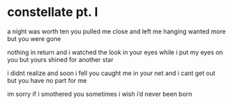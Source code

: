 # constellate pt. I

a night was worth ten
you pulled me close and left me hanging
wanted more but you were gone

nothing in return and i watched the look in your eyes
while i put my eyes on you
but yours shined for another star

i didnt realize and soon i fell
you caught me in your net and i cant get out
but you have no part for me

im sorry if i smothered you
sometimes i wish
i’d never been born